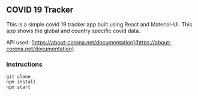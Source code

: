 ## COVID 19 Tracker
This is a simple covid 19 tracker app built using React and Material-UI.
This app shows the global and country specific covid data. 

API used: [https://about-corona.net/documentation](https://about-corona.net/documentation)

### Instructions
```
git clone
npm install
npm start
```
